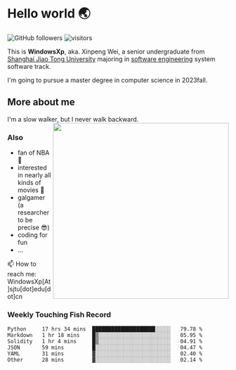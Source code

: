 <!--
**WindowsXp-Beta/WindowsXp-Beta** is a ✨ _special_ ✨ repository because its `README.md` (this file) appears on your GitHub profile.

Here are some ideas to get you started:

- 🔭 I’m currently working on ...
- 🌱 I’m currently learning ...
- 👯 I’m looking to collaborate on ...
- 🤔 I’m looking for help with ...
- 💬 Ask me about ...
- 📫 How to reach me: ...
- 😄 Pronouns: ...
- ⚡ Fun fact: ...
-->
# Hello world :earth_asia:

![GitHub followers](https://img.shields.io/github/followers/WindowsXp-Beta?style=social)
![visitors](https://visitor-badge.glitch.me/badge?page_id=WindowsXp-Beta)

This is **WindowsXp**, aka. Xinpeng Wei, a senior undergraduate from [Shanghai Jiao Tong University](http://en.sjtu.edu.cn/) majoring in [software engineering](http://www.se.sjtu.edu.cn/) system software track.

I'm going to pursue a master degree in computer science in 2023fall.

## More about me

I'm a slow walker, but I never walk backward.<img align='right' src='https://github-readme-stats.vercel.app/api/top-langs/?username=WindowsXp-Beta&layout=compact&hide=scss,hcl,Tcl&langs_count=5&theme=tokyonight' width='400px'>

### Also
- fan of NBA :basketball:
- interested in nearly all kinds of movies :movie_camera:
- galgamer (a researcher to be precise :sunglasses:)
- coding for fun
- ...

📫 How to reach me: WindowsXp[At]sjtu[dot]edu[dot]cn

### Weekly Touching Fish Record

<!--START_SECTION:waka-->

```text
Python     17 hrs 34 mins  ████████████████████░░░░░   79.78 %
Markdown   1 hr 18 mins    █▒░░░░░░░░░░░░░░░░░░░░░░░   05.95 %
Solidity   1 hr 4 mins     █▒░░░░░░░░░░░░░░░░░░░░░░░   04.91 %
JSON       59 mins         █░░░░░░░░░░░░░░░░░░░░░░░░   04.47 %
YAML       31 mins         ▓░░░░░░░░░░░░░░░░░░░░░░░░   02.40 %
Other      28 mins         ▓░░░░░░░░░░░░░░░░░░░░░░░░   02.14 %
```

<!--END_SECTION:waka-->
